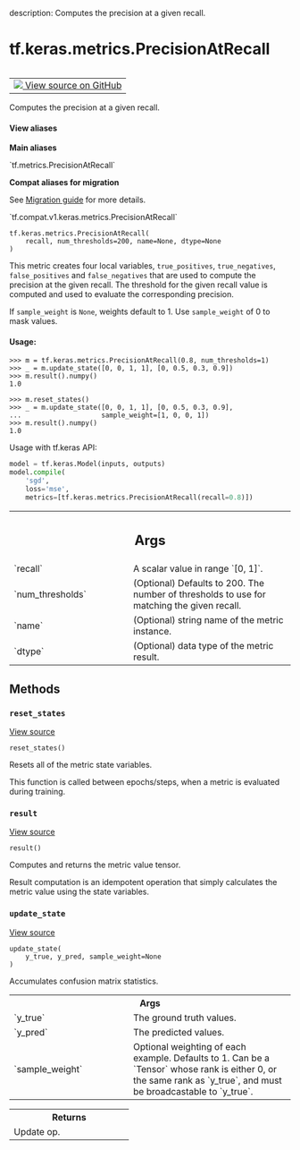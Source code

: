 description: Computes the precision at a given recall.

<div itemscope itemtype="http://developers.google.com/ReferenceObject">
<meta itemprop="name" content="tf.keras.metrics.PrecisionAtRecall" />
<meta itemprop="path" content="Stable" />
<meta itemprop="property" content="__init__"/>
<meta itemprop="property" content="__new__"/>
<meta itemprop="property" content="reset_states"/>
<meta itemprop="property" content="result"/>
<meta itemprop="property" content="update_state"/>
</div>

# tf.keras.metrics.PrecisionAtRecall

<!-- Insert buttons and diff -->

<table class="tfo-notebook-buttons tfo-api nocontent" align="left">
<td>
  <a target="_blank" href="https://github.com/tensorflow/tensorflow/blob/r2.2/tensorflow/python/keras/metrics.py#L1656-L1730">
    <img src="https://www.tensorflow.org/images/GitHub-Mark-32px.png" />
    View source on GitHub
  </a>
</td>
</table>



Computes the precision at a given recall.

<section class="expandable">
  <h4 class="showalways">View aliases</h4>
  <p>
<b>Main aliases</b>
<p>`tf.metrics.PrecisionAtRecall`</p>

<b>Compat aliases for migration</b>
<p>See
<a href="https://www.tensorflow.org/guide/migrate">Migration guide</a> for
more details.</p>
<p>`tf.compat.v1.keras.metrics.PrecisionAtRecall`</p>
</p>
</section>

<pre class="devsite-click-to-copy prettyprint lang-py tfo-signature-link">
<code>tf.keras.metrics.PrecisionAtRecall(
    recall, num_thresholds=200, name=None, dtype=None
)
</code></pre>



<!-- Placeholder for "Used in" -->

This metric creates four local variables, `true_positives`, `true_negatives`,
`false_positives` and `false_negatives` that are used to compute the
precision at the given recall. The threshold for the given recall
value is computed and used to evaluate the corresponding precision.

If `sample_weight` is `None`, weights default to 1.
Use `sample_weight` of 0 to mask values.

#### Usage:



```
>>> m = tf.keras.metrics.PrecisionAtRecall(0.8, num_thresholds=1)
>>> _ = m.update_state([0, 0, 1, 1], [0, 0.5, 0.3, 0.9])
>>> m.result().numpy()
1.0
```

```
>>> m.reset_states()
>>> _ = m.update_state([0, 0, 1, 1], [0, 0.5, 0.3, 0.9],
...                    sample_weight=[1, 0, 0, 1])
>>> m.result().numpy()
1.0
```

Usage with tf.keras API:

```python
model = tf.keras.Model(inputs, outputs)
model.compile(
    'sgd',
    loss='mse',
    metrics=[tf.keras.metrics.PrecisionAtRecall(recall=0.8)])
```

<!-- Tabular view -->
 <table class="responsive fixed orange">
<colgroup><col width="214px"><col></colgroup>
<tr><th colspan="2"><h2 class="add-link">Args</h2></th></tr>

<tr>
<td>
`recall`
</td>
<td>
A scalar value in range `[0, 1]`.
</td>
</tr><tr>
<td>
`num_thresholds`
</td>
<td>
(Optional) Defaults to 200. The number of thresholds to
use for matching the given recall.
</td>
</tr><tr>
<td>
`name`
</td>
<td>
(Optional) string name of the metric instance.
</td>
</tr><tr>
<td>
`dtype`
</td>
<td>
(Optional) data type of the metric result.
</td>
</tr>
</table>



## Methods

<h3 id="reset_states"><code>reset_states</code></h3>

<a target="_blank" href="https://github.com/tensorflow/tensorflow/blob/r2.2/tensorflow/python/keras/metrics.py#L1477-L1480">View source</a>

<pre class="devsite-click-to-copy prettyprint lang-py tfo-signature-link">
<code>reset_states()
</code></pre>

Resets all of the metric state variables.

This function is called between epochs/steps,
when a metric is evaluated during training.

<h3 id="result"><code>result</code></h3>

<a target="_blank" href="https://github.com/tensorflow/tensorflow/blob/r2.2/tensorflow/python/keras/metrics.py#L1711-L1725">View source</a>

<pre class="devsite-click-to-copy prettyprint lang-py tfo-signature-link">
<code>result()
</code></pre>

Computes and returns the metric value tensor.

Result computation is an idempotent operation that simply calculates the
metric value using the state variables.

<h3 id="update_state"><code>update_state</code></h3>

<a target="_blank" href="https://github.com/tensorflow/tensorflow/blob/r2.2/tensorflow/python/keras/metrics.py#L1452-L1475">View source</a>

<pre class="devsite-click-to-copy prettyprint lang-py tfo-signature-link">
<code>update_state(
    y_true, y_pred, sample_weight=None
)
</code></pre>

Accumulates confusion matrix statistics.


<!-- Tabular view -->
 <table class="responsive fixed orange">
<colgroup><col width="214px"><col></colgroup>
<tr><th colspan="2">Args</th></tr>

<tr>
<td>
`y_true`
</td>
<td>
The ground truth values.
</td>
</tr><tr>
<td>
`y_pred`
</td>
<td>
The predicted values.
</td>
</tr><tr>
<td>
`sample_weight`
</td>
<td>
Optional weighting of each example. Defaults to 1. Can be a
`Tensor` whose rank is either 0, or the same rank as `y_true`, and must
be broadcastable to `y_true`.
</td>
</tr>
</table>



<!-- Tabular view -->
 <table class="responsive fixed orange">
<colgroup><col width="214px"><col></colgroup>
<tr><th colspan="2">Returns</th></tr>
<tr class="alt">
<td colspan="2">
Update op.
</td>
</tr>

</table>





